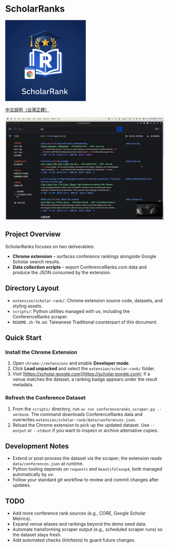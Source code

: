 # ScholarRanks

<img src="ScholarRanks.png" alt="ScholarRank Icon" width="256">

[中文說明（台灣正體）](README.zh-TW.md)

![Demo](demo.gif)

## Project Overview
ScholarRanks focuses on two deliverables:
- **Chrome extension** – surfaces conference rankings alongside Google Scholar search results.
- **Data collection scripts** – export ConferenceRanks.com data and produce the JSON consumed by the extension.

## Directory Layout
- `extension/scholar-rank/`: Chrome extension source code, datasets, and styling assets.
- `scripts/`: Python utilities managed with uv, including the ConferenceRanks scraper.
- `README.zh-TW.md`: Taiwanese Traditional counterpart of this document.

## Quick Start
### Install the Chrome Extension
1. Open `chrome://extensions` and enable **Developer mode**.
2. Click **Load unpacked** and select the `extension/scholar-rank/` folder.
3. Visit [https://scholar.google.com](https://scholar.google.com); if a venue matches the dataset, a ranking badge appears under the result metadata.

### Refresh the Conference Dataset
1. From the `scripts/` directory, run `uv run conferenceranks_scraper.py --verbose`. The command downloads ConferenceRanks data and overwrites `extension/scholar-rank/data/conferences.json`.
2. Reload the Chrome extension to pick up the updated dataset. Use `--output` or `--stdout` if you want to inspect or archive alternative copies.

## Development Notes
- Extend or post-process the dataset via the scraper; the extension reads `data/conferences.json` at runtime.
- Python tooling depends on `requests` and `beautifulsoup4`, both managed automatically by uv.
- Follow your standard git workflow to review and commit changes after updates.

## TODO
- Add more conference rank sources (e.g., CORE, Google Scholar Metrics).
- Expand venue aliases and rankings beyond the demo seed data.
- Automate transforming scraper output (e.g., scheduled scraper runs) so the dataset stays fresh.
- Add automated checks (lint/tests) to guard future changes.

